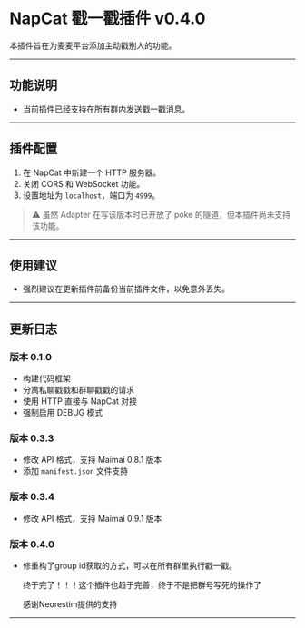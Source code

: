 # NapCat 戳一戳插件 v0.4.0

本插件旨在为麦麦平台添加主动戳别人的功能。

---

## 功能说明

- 当前插件已经支持在所有群内发送戳一戳消息。

---

## 插件配置

1. 在 NapCat 中新建一个 HTTP 服务器。
2. 关闭 CORS 和 WebSocket 功能。
3. 设置地址为 `localhost`，端口为 `4999`。

> ⚠️ 虽然 Adapter 在写该版本时已开放了 poke 的隧道，但本插件尚未支持该功能。

---

## 使用建议

- 强烈建议在更新插件前备份当前插件文件，以免意外丢失。

---

## 更新日志

### 版本 0.1.0

- 构建代码框架
- 分离私聊戳戳和群聊戳戳的请求
- 使用 HTTP 直接与 NapCat 对接
- 强制启用 DEBUG 模式

### 版本 0.3.3

- 修改 API 格式，支持 Maimai 0.8.1 版本
- 添加 `manifest.json` 文件支持

### 版本 0.3.4

- 修改 API 格式，支持 Maimai 0.9.1 版本

### 版本 0.4.0

- 修重构了group id获取的方式，可以在所有群里执行戳一戳。

  终于完了！！！这个插件也趋于完善，终于不是把群号写死的操作了

  感谢Neorestim提供的支持


---


